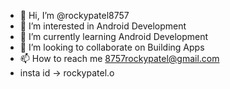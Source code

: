 - 👋 Hi, I’m @rockypatel8757
- 👀 I’m interested in Android Development
- 🌱 I’m currently learning Android Development
- 💞️ I’m looking to collaborate on Building Apps
- 📫 How to reach me 8757rockypatel@gmail.com
- insta id -> rockypatel.o
<!---
rockypatel8757/rockypatel8757 is a ✨ special ✨ repository because its `README.md` (this file) appears on your GitHub profile.
You can click the Preview link to take a look at your changes.
--->
